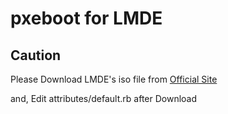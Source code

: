# pxeboot for LMDE

## Caution

Please Download LMDE's iso file from [Official Site](http://www.linuxmint.com/download_lmde.php)

and, Edit attributes/default.rb after Download
